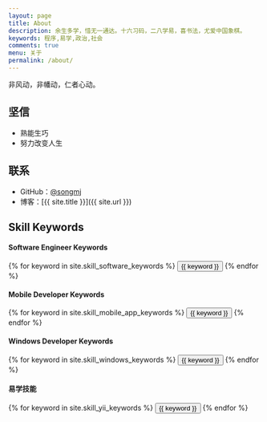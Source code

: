 ```yaml
---
layout: page
title: About
description: 余生多学，惜无一通达。十六习码，二八学易，喜书法，尤爱中国象棋。
keywords: 程序,易学,政治,社会
comments: true
menu: 关于
permalink: /about/
---
```


非风动，非幡动，仁者心动。

## 坚信

* 熟能生巧
* 努力改变人生

## 联系

* GitHub：[@songmj](https://github.com/songhaoxin)
* 博客：[{{ site.title }}]({{ site.url }})

## Skill Keywords

#### Software Engineer Keywords
<div class="btn-inline">
    {% for keyword in site.skill_software_keywords %}
    <button class="btn btn-outline" type="button">{{ keyword }}</button>
    {% endfor %}
</div>

#### Mobile Developer Keywords
<div class="btn-inline">
    {% for keyword in site.skill_mobile_app_keywords %}
    <button class="btn btn-outline" type="button">{{ keyword }}</button>
    {% endfor %}
</div>

#### Windows Developer Keywords
<div class="btn-inline">
    {% for keyword in site.skill_windows_keywords %}
    <button class="btn btn-outline" type="button">{{ keyword }}</button>
    {% endfor %}
</div>

#### 易学技能
<div class="btn-inline">
    {% for keyword in site.skill_yii_keywords %}
    <button class="btn btn-outline" type="button">{{ keyword }}</button>
    {% endfor %}
</div>
